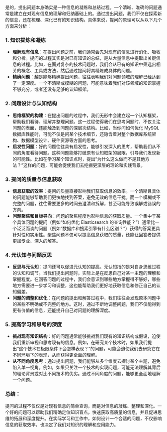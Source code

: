 
是的，提出问题本身确实是一种信息的凝练和总结过程。一个清晰、准确的问题通常是建立在对现有信息的理解和归纳基础上的。通过提出问题，我们不仅在探索新的信息，还在梳理、深化已有的知识结构。具体来说，提问的原理可以从以下几个方面来分析：

### 1. 知识提炼和凝练

- **理解现有信息**：在提出问题之前，我们通常会先对现有的信息进行消化、吸收和分析。提问的过程其实是对已有知识的总结，是从大量信息中提取出关键信息的过程。比如，在面对复杂的技术问题时，我们会从已有的知识中筛选出相关的概念、工具或方法，然后通过提问将其精炼成具体的问题。
- **精确问题**：越是能够精确提出问题，往往表明我们对问题领域的理解已经达到了一定深度。一个不清晰或模糊的问题，可能意味着我们对该领域的知识掌握不够充分，或者还没有足够的认知框架。

### 2. **问题设计与认知结构**

- **思维框架的构建**：在提出问题的过程中，我们无形中会建立起一个认知框架，帮助我们看待、理解并整理问题。这一过程使得我们在思考问题时，不仅关注问题的表面，还能触及到问题的深层次结构。比如，当你问如何优化 MySQL 数据库性能时，可能不仅是问某个技术细节，还隐含着对整个数据库系统架构、数据模型设计、硬件资源等方面的思考。
- **启发性问题**：好的问题往往具有启发性，能够引发深入的思考，帮助我们从不同的角度看待问题。这种问题能够打破原有认知框架的局限，引导我们发现新的可能性。比如在学习某个知识点时，提出“为什么这么做而不是其他方法？”这样的问题，可能会促使我们去挖掘更深层的理论和实践背景。

### 3. **提问的质量与信息获取**

- **信息获取的效率**：提问的质量直接影响我们获取信息的效率。一个清晰且具体的问题能够帮助我们更快地找到答案，避免无效的信息干扰。而一个模糊或不完整的问题，往往需要更多的时间去澄清和拆解，甚至可能导致误解或错误的方向。
- **问题聚焦和目标导向**：问题的聚焦程度也影响信息的获取质量。一个集中于某个具体问题的提问（例如“如何优化 Elasticsearch 的查询性能？”）通常比一个泛泛而谈的问题（例如“数据库和搜索引擎有什么区别？”）获得的答案更具针对性和实用性。聚焦问题不仅可以提高信息获取的质量，还能让回答者提供更加专业、深入的解答。

### 4. **元认知与问题反思**

- **反思与元认知**：提问还可以促进元认知的提高。元认知指的是对自身思维过程的认知和调节。当我们提出问题时，实际上是在反思自己对某一主题的理解和掌握程度。在回答问题的过程中，我们会意识到哪些地方掌握得不够好，哪些地方需要进一步学习和调整，这也能帮助我们更好地获取信息和修正自己的认知偏差。
- **问题的调整和优化**：在问题的提出和解答过程中，我们往往会发现原本问题中的某些不明确或不完整的地方。这时，通过不断地调整问题，我们不仅能得到更有价值的信息，还能提升自己对问题的理解深度。

### 5. **提高学习和思考的深度**

- **挑战现有知识结构**：好的问题通常能够挑战我们现有的知识结构或假设，迫使我们重新审视和思考现有的信息。例如，在研究某个技术时，如果我们提出“这个技术在极限条件下会怎样表现？”的问题，可能会迫使我们去研究它在不同环境下的表现，从而获得更全面的理解。
- **从不同角度思考**：通过提出问题，我们能够从多个维度去探讨某个主题，避免陷入单一视角。例如，如果只关注一个技术的实现问题，可能无法理解其背后的理论背景或对比不同技术的优劣。通过不同角度的问题，能够更全面地理解一个问题。

### 总结：

提问的过程不仅仅是对现有信息的简单查询，而是对信息的凝练、整理和深化。一个好的问题可以帮助我们精确定位知识盲点，快速获取高质量的信息，并且促进思维的拓展和深度提升。在实际学习和工作中，如何设计一个合适的问题，不仅影响信息的获取效率，也决定了我们对知识的理解和应用能力。